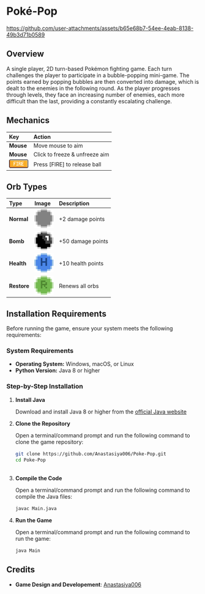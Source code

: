 # Poké-Pop
https://github.com/user-attachments/assets/b65e68b7-54ee-4eab-8138-49b3d71b0589

## Overview
A single player, 2D turn-based Pokémon fighting game. Each turn challenges the player to participate in a bubble-popping mini-game. The points earned by popping bubbles are then converted into damage, which is dealt to the enemies in the following round. As the player progresses through levels, they face an increasing number of enemies, each more difficult than the last, providing a constantly escalating challenge.

## Mechanics
 Key          | Action                            |
|:------------|:----------------------------------|
| **Mouse**   | Move mouse to aim                 |
| **Mouse**   | Click to freeze & unfreeze aim    |
| <img src="images/icons/fire-icon.png" width="50"/> | Press [FIRE] to release ball      |



## Orb Types
 Type          | Image                                                | Description        |
|:-------------|:-----------------------------------------------------|:-------------------|
| **Normal**   | <img src="images/orbs/normal-orb.png" width="50"/>   | +2 damage points   |
| **Bomb**     | <img src="images/orbs/bomb-orb.png" width="50"/>     | +50 damage points  |
| **Health**   | <img src="images/orbs/health-orb.png" width="50"/>   | +10 health points  |
| **Restore**  | <img src="images/orbs/restore-orb.png" width="50"/>  | Renews all orbs    |

## Installation Requirements

Before running the game, ensure your system meets the following requirements:

### System Requirements
- **Operating System:** Windows, macOS, or Linux
- **Python Version:** Java 8 or higher

### Step-by-Step Installation

1. **Install Java**
   
   Download and install Java 8 or higher from the [official Java website](https://www.oracle.com/java/technologies/downloads/)
   
2. **Clone the Repository**
   
   Open a terminal/command prompt and run the following command to clone the game repository:  
   ```bash
   git clone https://github.com/Anastasiya006/Poke-Pop.git
   cd Poke-Pop
 
3. **Compile the Code**
   
   Open a terminal/command prompt and run the following command to compile the Java files:
   ```bash
   javac Main.java
   
4. **Run the Game**
   
   Open a terminal/command prompt and run the following command to run the game:
   ```bash
   java Main

## Credits
- **Game Design and Developement**: [Anastasiya006](https://github.com/Anastasiya006)

